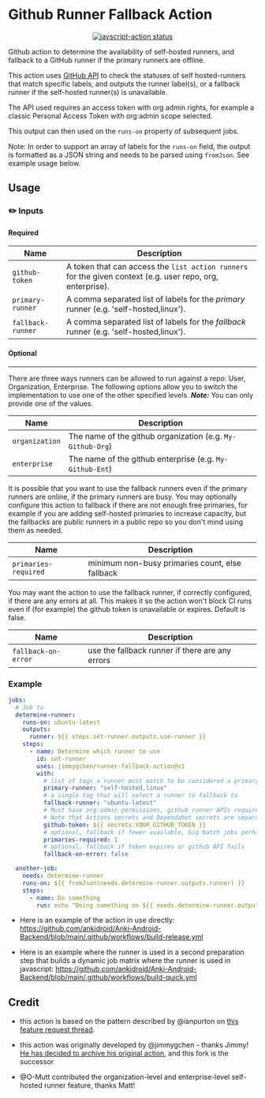 # Github Runner Fallback Action

<p align="center">
  <a href="https://github.com/mikehardy/runner-fallback-action/actions"><img alt="javscript-action status" src="https://github.com/mikehardy/runner-fallback-action/workflows/units-test/badge.svg"></a>
</p>

Github action to determine the availability of self-hosted runners, and fallback to a GitHub runner if the primary runners are offline.

This action uses [GitHub API](https://docs.github.com/en/rest/actions/self-hosted-runners?apiVersion=2022-11-28#list-self-hosted-runners-for-a-repository) to check the statuses of self hosted-runners that match specific labels, and outputs the runner label(s), or a fallback runner if the self-hosted runner(s) is unavailable.

The API used requires an access token with org admin rights, for example a classic Personal Access Token with org:admin scope selected.

This output can then used on the `runs-on` property of subsequent jobs.

Note: In order to support an array of labels for the `runs-on` field, the output is formatted as a JSON string and needs to be parsed using `fromJson`. See example usage below.

## Usage

### ✏️ Inputs

#### Required

|       Name        |                                          Description                                                       |
| ----------------- | ---------------------------------------------------------------------------------------------------------- |
|  `github-token`   | A token that can access the `list action runners` for the given context (e.g. user repo, org, enterprise). |
|  `primary-runner` | A comma separated list of labels for the _primary_ runner (e.g. 'self-hosted,linux').                      |
| `fallback-runner` | A comma separated list of labels for the _fallback_ runner (e.g. 'self-hosted,linux').                     |

#### Optional

---

There are three ways runners can be allowed to run against a repo: User, Organization, Enterprise. The following options allow you to switch the implementation to use one of the other specified levels. **_Note:_** You can only provide one of the values.

|       Name       |                     Description                                    |
| ---------------- | ------------------------------------------------------------------ |
| `organization`   | The name of the github organization (e.g. `My-Github-Org`)         |
| `enterprise`     | The name of the github enterprise (e.g. `My-Github-Ent`)           |

It is possible that you want to use the fallback runners even if the primary runners are online,
if the primary runners are busy. You may optionally configure this action to fallback if there
are not enough free primaries, for example if you are adding self-hosted primaries to increase capacity, but the fallbacks are public runners in a public repo so you don't mind using them as needed.

|       Name           |                     Description                 |
| -------------------- | ----------------------------------------------- |
| `primaries-required` | minimum non-busy primaries count, else fallback |

You may want the action to use the fallback runner, if correctly configured, if there are any
errors at all. This makes it so the action won't block CI runs even if (for example) the
github token is unavailable or expires. Default is false.

|       Name          |                     Description                 |
| ------------------- | ----------------------------------------------- |
| `fallback-on-error` | use the fallback runner if there are any errors |

### Example

```yaml
jobs:
  # Job to 
  determine-runner:
    runs-on: ubuntu-latest
    outputs:
      runner: ${{ steps.set-runner.outputs.use-runner }}
    steps:
      - name: Determine which runner to use
        id: set-runner
        uses: jimmygchen/runner-fallback-action@v1
        with:
          # list of tags a runner must match to be considered a primary
          primary-runner: "self-hosted,linux"
          # a single tag that will select a runner to fallback to
          fallback-runner: "ubuntu-latest"
          # Must have org:admin permissions, github runner APIs require it
          # Note that Actions secrets and Dependabot secrets are separate
          github-token: ${{ secrets.YOUR_GITHUB_TOKEN }}
          # optional, fallback if fewer available, big batch jobs perhaps
          primaries-required: 1
          # optional, fallback if token expires or github API fails
          fallback-on-error: false 

  another-job:
    needs: determine-runner
    runs-on: ${{ fromJson(needs.determine-runner.outputs.runner) }}
    steps:
      - name: Do something
        run: echo "Doing something on ${{ needs.determine-runner.outputs.runner }}"
```

- Here is an example of the action in use directly: https://github.com/ankidroid/Anki-Android-Backend/blob/main/.github/workflows/build-release.yml

- Here is an example where the runner is used in a second preparation step that builds a dynamic job matrix where the runner is used in javascript: https://github.com/ankidroid/Anki-Android-Backend/blob/main/.github/workflows/build-quick.yml

## Credit

- this action is based on the pattern described by @ianpurton on [this feature request thread](https://github.com/orgs/community/discussions/20019#discussioncomment-5414593).

- this action was originally developed by @jimmygchen - thanks Jimmy! [He has decided to archive his original action](https://github.com/jimmygchen/runner-fallback-action/pull/31#issuecomment-3454512133), and this fork is the successor

- @O-Mutt contributed the organization-level and enterprise-level self-hosted runner feature, thanks Matt!

